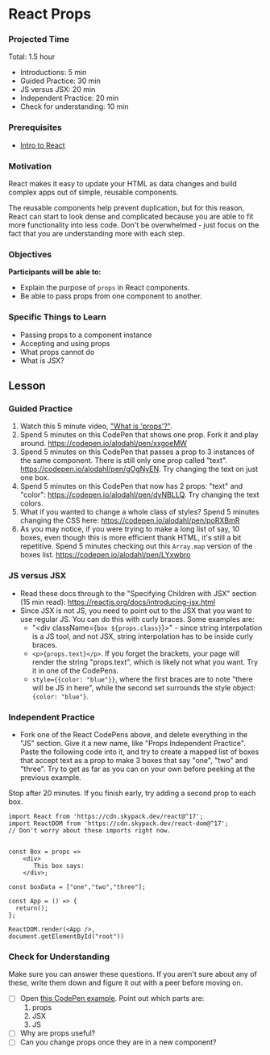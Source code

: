 # React Props

### Projected Time

Total: 1.5 hour

- Introductions: 5 min
- Guided Practice: 30 min
- JS versus JSX: 20 min
- Independent Practice: 20 min
- Check for understanding: 10 min

### Prerequisites

- [Intro to React](./react-part-1-intro.md)

### Motivation

React makes it easy to update your HTML as data changes and build complex apps out of simple, reusable components.

The reusable components help prevent duplication, but for this reason, React can start to look dense and complicated because you are able to fit more functionality into less code. Don't be overwhelmed - just focus on the fact that you are understanding more with each step.

### Objectives

**Participants will be able to:**

- Explain the purpose of `props` in React components.
- Be able to pass props from one component to another.

### Specific Things to Learn

- Passing props to a component instance
- Accepting and using props
- What props cannot do
- What is JSX?

## Lesson

### Guided Practice

1. Watch this 5 minute video, ["What is 'props'?"](https://youtu.be/KvapOdsFK5A).
1. Spend 5 minutes on this CodePen that shows one prop.  Fork it and play around. https://codepen.io/alodahl/pen/xxgoeMW
1. Spend 5 minutes on this CodePen that passes a prop to 3 instances of the same component.  There is still only one prop called "text". https://codepen.io/alodahl/pen/gOgNyEN.  Try changing the text on just one box.
1. Spend 5 minutes on this CodePen that now has 2 props: "text" and "color": https://codepen.io/alodahl/pen/dyNBLLQ.  Try changing the text colors.
1. What if you wanted to change a whole class of styles?  Spend 5 minutes changing the CSS here: https://codepen.io/alodahl/pen/poRXBmR
1. As you may notice, if you were trying to make a long list of say, 10 boxes, even though this is more efficient thank HTML, it's still a bit repetitive. Spend 5 minutes checking out this `Array.map` version of the boxes list. https://codepen.io/alodahl/pen/LYxwbro

### JS versus JSX
- Read these docs through to the "Specifying Children with JSX" section (15 min read): https://reactjs.org/docs/introducing-jsx.html
- Since JSX is not JS, you need to point out to the JSX that you want to use regular JS.  You can do this with curly braces.  Some examples are:
  - "<div className={`box ${props.class}`}>" - since string interpolation is a JS tool, and not JSX, string interpolation has to be inside curly braces.
  - `<p>{props.text}</p>`.  If you forget the brackets, your page will render the string "props.text", which is likely not what you want. Try it in one of the CodePens.
  - `style={{color: "blue"}}`, where the first braces are to note "there will be JS in here", while the second set surrounds the style object: `{color: "blue"}`.


### Independent Practice

- Fork one of the React CodePens above, and delete everything in the "JS" section.  Give it a new name, like "Props Independent Practice".  Paste the following code into it, and try to create a mapped list of boxes that accept text as a prop to make 3 boxes that say "one", "two" and "three". Try to get as far as you can on your own before peeking at the previous example.

Stop after 20 minutes. If you finish early, try adding a second prop to each box.
  ```
  import React from 'https://cdn.skypack.dev/react@^17';
  import ReactDOM from 'https://cdn.skypack.dev/react-dom@^17';
  // Don't worry about these imports right now.


  const Box = props =>
      <div>
         This box says:
      </div>;

  const boxData = ["one","two","three"];

  const App = () => {
    return();
  };

  ReactDOM.render(<App />,
  document.getElementById("root"))
  ```

### Check for Understanding

  Make sure you can answer these questions. If you aren't sure about any of these, write them down and figure it out with a peer before moving on.

- [ ] Open [this CodePen example](https://codepen.io/alodahl/pen/LYxwbro). Point out which parts are:
  1. props
  2. JSX
  3. JS
- [ ] Why are props useful?
- [ ] Can you change props once they are in a new component?
